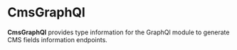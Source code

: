 # CmsGraphQl

**CmsGraphQl** provides type information for the GraphQl module
to generate CMS fields information endpoints.
